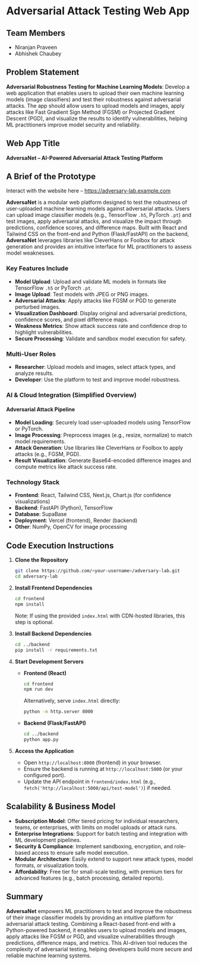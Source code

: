 # Adversarial Attack Testing Web App

## Team Members

- Niranjan Praveen
- Abhishek Chaubey

## Problem Statement

**Adversarial Robustness Testing for Machine Learning Models**: Develop a web application that enables users to upload their own machine learning models (image classifiers) and test their robustness against adversarial attacks. The app should allow users to upload models and images, apply attacks like Fast Gradient Sign Method (FGSM) or Projected Gradient Descent (PGD), and visualize the results to identify vulnerabilities, helping ML practitioners improve model security and reliability.

## Web App Title

**AdversaNet – AI-Powered Adversarial Attack Testing Platform**

## A Brief of the Prototype

Interact with the website here – https://adversary-lab.example.com

**AdversaNet** is a modular web platform designed to test the robustness of user-uploaded machine learning models against adversarial attacks. Users can upload image classifier models (e.g., TensorFlow `.h5`, PyTorch `.pt`) and test images, apply adversarial attacks, and visualize the impact through predictions, confidence scores, and difference maps. Built with React and Tailwind CSS on the front-end and Python (Flask/FastAPI) on the backend, **AdversaNet** leverages libraries like CleverHans or Foolbox for attack generation and provides an intuitive interface for ML practitioners to assess model weaknesses.

### Key Features Include

- **Model Upload**: Upload and validate ML models in formats like TensorFlow `.h5` or PyTorch `.pt`.
- **Image Upload**: Test models with JPEG or PNG images.
- **Adversarial Attacks**: Apply attacks like FGSM or PGD to generate perturbed images.
- **Visualization Dashboard**: Display original and adversarial predictions, confidence scores, and pixel difference maps.
- **Weakness Metrics**: Show attack success rate and confidence drop to highlight vulnerabilities.
- **Secure Processing**: Validate and sandbox model execution for safety.

### Multi-User Roles

- **Researcher**: Upload models and images, select attack types, and analyze results.
- **Developer**: Use the platform to test and improve model robustness.

### AI & Cloud Integration (Simplified Overview)

#### Adversarial Attack Pipeline

- **Model Loading**: Securely load user-uploaded models using TensorFlow or PyTorch.
- **Image Processing**: Preprocess images (e.g., resize, normalize) to match model requirements.
- **Attack Generation**: Use libraries like CleverHans or Foolbox to apply attacks (e.g., FGSM, PGD).
- **Result Visualization**: Generate Base64-encoded difference images and compute metrics like attack success rate.

### Technology Stack

- **Frontend**: React, Tailwind CSS, Next.js, Chart.js (for confidence visualizations)
- **Backend**: FastAPI (Python), TensorFlow
- **Database**: SupaBase
- **Deployment**: Vercel (frontend), Render (backend)
- **Other**: NumPy, OpenCV for image processing

## Code Execution Instructions

1. **Clone the Repository**

   ```bash
   git clone https://github.com/<your-username>/adversary-lab.git
   cd adversary-lab
   ```

2. **Install Frontend Dependencies**

   ```bash
   cd frontend
   npm install
   ```

   Note: If using the provided `index.html` with CDN-hosted libraries, this step is optional.

3. **Install Backend Dependencies**

   ```bash
   cd ../backend
   pip install -r requirements.txt
   ```

4. **Start Development Servers**

   - **Frontend (React)**

     ```bash
     cd frontend
     npm run dev
     ```

     Alternatively, serve `index.html` directly:

     ```bash
     python -m http.server 8000
     ```
   - **Backend (Flask/FastAPI)**

     ```bash
     cd ../backend
     python app.py
     ```

5. **Access the Application**

   - Open `http://localhost:8000` (frontend) in your browser.
   - Ensure the backend is running at `http://localhost:5000` (or your configured port).
   - Update the API endpoint in `frontend/index.html` (e.g., `fetch('http://localhost:5000/api/test-model')`) if needed.

## Scalability & Business Model

- **Subscription Model**: Offer tiered pricing for individual researchers, teams, or enterprises, with limits on model uploads or attack runs.
- **Enterprise Integrations**: Support for batch testing and integration with ML development pipelines.
- **Security & Compliance**: Implement sandboxing, encryption, and role-based access to ensure safe model execution.
- **Modular Architecture**: Easily extend to support new attack types, model formats, or visualization tools.
- **Affordability**: Free tier for small-scale testing, with premium tiers for advanced features (e.g., batch processing, detailed reports).

## Summary

**AdversaNet** empowers ML practitioners to test and improve the robustness of their image classifier models by providing an intuitive platform for adversarial attack testing. Combining a React-based front-end with a Python-powered backend, it enables users to upload models and images, apply attacks like FGSM or PGD, and visualize vulnerabilities through predictions, difference maps, and metrics. This AI-driven tool reduces the complexity of adversarial testing, helping developers build more secure and reliable machine learning systems.
